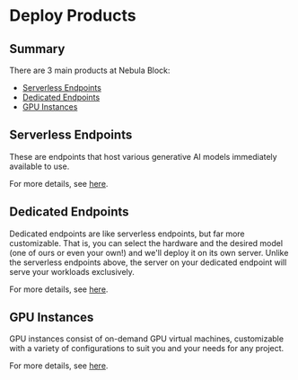 # Deploy Products

## Summary

There are 3 main products at Nebula Block:
- [Serverless Endpoints](../Serverless_Endpoints/Overview.md)
- [Dedicated Endpoints](../Dedicated_Endpoints/Overview.md)
- [GPU Instances](../GPU_Instances/Overview.md)

## Serverless Endpoints

These are endpoints that host various generative AI models immediately available to use. 

For more details, see [here](../Serverless_Endpoints/Overview.md).

## Dedicated Endpoints

Dedicated endpoints are like serverless endpoints, but far more customizable. That is, you can select the hardware and the desired model (one of ours or even your own!) and we'll deploy it on its own server. Unlike the serverless endpoints above, 
the server on your dedicated endpoint will serve your workloads exclusively. 

For more details, see [here](../Dedicated_Endpoints/Overview.md).

## GPU Instances

GPU instances consist of on-demand GPU virtual machines, customizable with a variety of configurations to suit you and your needs for any project.

For more details, see [here](../GPU_Instances/Overview.md).

